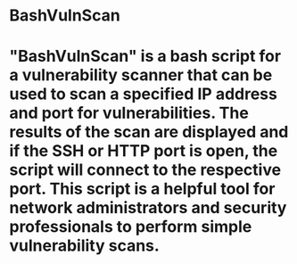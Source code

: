 # BashVulnScan

# "BashVulnScan" is a bash script for a vulnerability scanner that can be used to scan a specified IP address and port for vulnerabilities. The results of the scan are displayed and if the SSH or HTTP port is open, the script will connect to the respective port. This script is a helpful tool for network administrators and security professionals to perform simple vulnerability scans.

